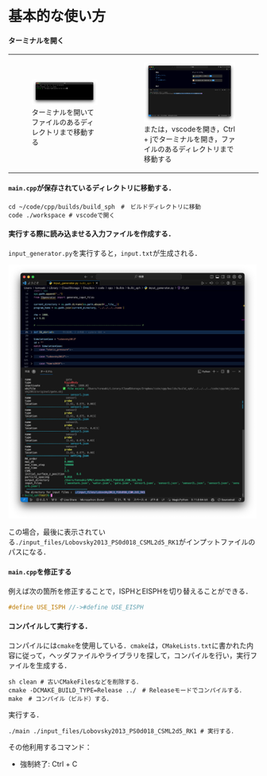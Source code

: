 # 基本的な使い方

#### ターミナルを開く

<table>
    <tr>
        <td>
            <figure>
                <img src="./img/README_FOR_STUDENTS_terminal1.png" width="500px" alt="Image Description">
                <figcaption>ターミナルを開いてファイルのあるディレクトリまで移動する</figcaption>
            </figure>
        </td>
        <td>
            <figure>
                <img src="./img/README_FOR_STUDENTS_terminal2.png" width="500px" alt="Image Description">
                <figcaption>または，vscodeを開き，Ctrl + jでターミナルを開き，ファイルのあるディレクトリまで移動する</figcaption>
            </figure>
        </td>
    </tr>
</table>


#### `main.cpp`が保存されているディレクトリに移動する．

```shell
cd ~/code/cpp/builds/build_sph　#　ビルドディレクトリに移動
code ./workspace # vscodeで開く
```

#### 実行する際に読み込ませる入力ファイルを作成する．

`input_generator.py`を実行すると，`input.txt`が生成される．

<img src="./img/README_FOR_STUDENTS_input_generator.png" width="500px"> 

この場合，最後に表示されている`./input_files/Lobovsky2013_PS0d018_CSML2d5_RK1`がインプットファイルのパスになる．

#### `main.cpp`を修正する
 
例えば次の箇所を修正することで，ISPHとEISPHを切り替えることができる．

```cpp
#define USE_ISPH //->#define USE_EISPH
```

#### コンパイルして実行する．

コンパイルには`cmake`を使用している．`cmake`は，`CMakeLists.txt`に書かれた内容に従って，ヘッダファイルやライブラリを探して，コンパイルを行い，実行ファイルを生成する．

```shell
sh clean # 古いCMakeFilesなどを削除する．
cmake -DCMAKE_BUILD_TYPE=Release ../　# Releaseモードでコンパイルする．
make　# コンパイル（ビルド）する．
```

実行する．

```shell
./main ./input_files/Lobovsky2013_PS0d018_CSML2d5_RK1 # 実行する．
```

その他利用するコマンド：

* 強制終了: Ctrl + C
